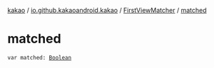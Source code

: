 [kakao](../../index.md) / [io.github.kakaoandroid.kakao](../index.md) / [FirstViewMatcher](index.md) / [matched](.)

# matched

`var matched: `[`Boolean`](https://kotlinlang.org/api/latest/jvm/stdlib/kotlin/-boolean/index.html)